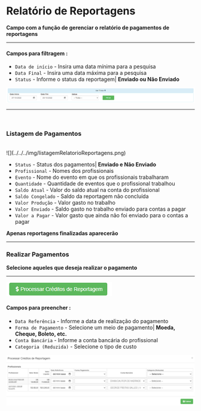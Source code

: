 # Relatório de Reportagens
**Campo com a função de gerenciar o relatório de pagamentos de reportagens**
***

#### **Campos para filtragem :**

* `Data de início` - Insira uma data mínima para a pesquisa
* `Data Final` - Insira uma data máxima para a pesquisa
* `Status` - Informe o status da reportagem| **Enviado ou Não Enviado**

![](../../../img/filtroReportagem.png)
***
<br>

### **Listagem de Pagamentos**
<br>
![](../../../img/listagemRelatorioReportagens.png)

* `Status` - Status dos pagamentos| **Enviado e Não Enviado**
* `Profissional` - Nomes dos profissionais
* `Evento` - Nome do evento em que os profissionais trabalharam
* `Quantidade` - Quantidade de eventos que o profissional trabalhou
* `Saldo Atual` - Valor do saldo atual na conta do profissional
* `Saldo Congelado` - Saldo da reportagem não concluída
* `Valor Produção` - Valor gasto no trabalho
* `Valor Enviado`  - Saldo gasto no trabalho enviado para contas a pagar
* `Valor a Pagar` - Valor gasto que ainda não foi enviado para o contas a pagar

**Apenas reportagens finalizadas aparecerão**
***

### **Realizar Pagamentos**
**Selecione aqueles que deseja realizar o pagamento**
***

![](../../../img/processarCredito.png)

#### **Campos para preencher :**

* `Data Referência` - Informe a data de realização do pagamento
* `Forma de Pagamento` - Selecione um meio de pagamento| **Moeda, Cheque, Boleto, etc.**
* `Conta Bancária` - Informe a conta bancária do profissional
* `Categoria (Reduzida)` - Selecione o tipo de custo

![](../../../img/processarCreditoCadastro.png)
